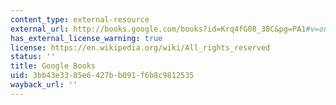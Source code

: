 ```yaml
---
content_type: external-resource
external_url: http://books.google.com/books?id=Krq4fG08_38C&pg=PA1#v=onepage
has_external_license_warning: true
license: https://en.wikipedia.org/wiki/All_rights_reserved
status: ''
title: Google Books
uid: 3bb43e33-85e6-427b-b091-f6b8c9812535
wayback_url: ''
---
```

